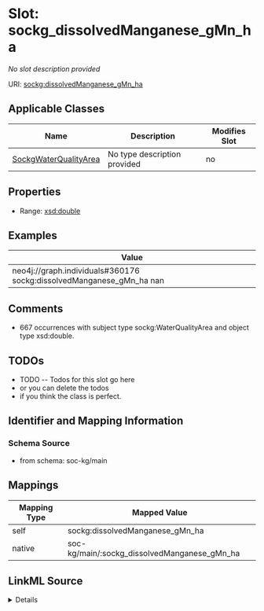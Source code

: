 

# Slot: sockg_dissolvedManganese_gMn_ha


_No slot description provided_





URI: [sockg:dissolvedManganese_gMn_ha](http://www.semanticweb.org/sockg/ontologies/2024/0/soil-carbon-ontology/dissolvedManganese_gMn_ha)



<!-- no inheritance hierarchy -->





## Applicable Classes

| Name | Description | Modifies Slot |
| --- | --- | --- |
| [SockgWaterQualityArea](../classes/SockgWaterQualityArea.md) | No type description provided |  no  |







## Properties

* Range: [xsd:double](http://www.w3.org/2001/XMLSchema#double)






## Examples

| Value |
| --- |
| neo4j://graph.individuals#360176 sockg:dissolvedManganese_gMn_ha nan |

## Comments

* 667 occurrences with subject type sockg:WaterQualityArea and object type xsd:double.

## TODOs

* TODO -- Todos for this slot go here
* or you can delete the todos
* if you think the class is perfect.

## Identifier and Mapping Information







### Schema Source


* from schema: soc-kg/main




## Mappings

| Mapping Type | Mapped Value |
| ---  | ---  |
| self | sockg:dissolvedManganese_gMn_ha |
| native | soc-kg/main/:sockg_dissolvedManganese_gMn_ha |




## LinkML Source

<details>
```yaml
name: sockg_dissolvedManganese_gMn_ha
description: No slot description provided
todos:
- TODO -- Todos for this slot go here
- or you can delete the todos
- if you think the class is perfect.
comments:
- 667 occurrences with subject type sockg:WaterQualityArea and object type xsd:double.
examples:
- value: neo4j://graph.individuals#360176 sockg:dissolvedManganese_gMn_ha nan
from_schema: soc-kg/main
rank: 1000
slot_uri: sockg:dissolvedManganese_gMn_ha
alias: sockg_dissolvedManganese_gMn_ha
domain_of:
- sockg_WaterQualityArea
range: double

```
</details>